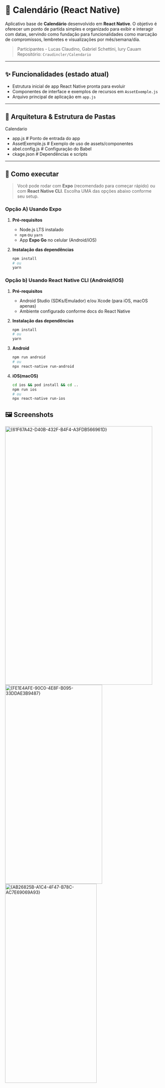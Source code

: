 # 📅 Calendário (React Native)

Aplicativo base de **Calendário** desenvolvido em **React Native**. O objetivo é oferecer um ponto de partida simples e organizado para exibir e interagir com datas, servindo como fundação para funcionalidades como marcação de compromissos, lembretes e visualizações por mês/semana/dia.

> Participantes - Lucas Claudino, Gabriel Schettini, Iury Cauam 
> Repositório: `Craudincler/Calendario`

---

## ✨ Funcionalidades (estado atual)

- Estrutura inicial de app React Native pronta para evoluir
- Componentes de interface e exemplos de recursos em `AssetExemple.js`
- Arquivo principal de aplicação em `app.js`

---

## 🧱 Arquitetura & Estrutura de Pastas

Calendario
 - app.js # Ponto de entrada do app
 - AssetExemple.js # Exemplo de uso de assets/componentes
 - abel.config.js # Configuração do Babel
 - ckage.json # Dependências e scripts

---

## 🚀 Como executar

> Você pode rodar com **Expo** (recomendado para começar rápido) ou com **React Native CLI**. Escolha UMA das opções abaixo conforme seu setup.

### Opção A) Usando Expo

1. **Pré-requisitos**
   - Node.js LTS instalado
   - `npm` ou `yarn`
   - App **Expo Go** no celular (Android/iOS)

2. **Instalação das dependências**
   ```bash
   npm install
   # ou
   yarn
   
### Opção b) Usando React Native CLI (Android/iOS)
1. **Pré-requisitos**
   - Android Studio (SDKs/Emulador) e/ou Xcode (para iOS, macOS apenas)
   - Ambiente configurado conforme docs do React Native
   
2. **Instalação das dependências**
   ```bash
   npm install
   # ou
   yarn

2. **Android**
   ```bash
   npm run android
   # ou
   npx react-native run-android
   
2. **iOS(macOS)**
   ```bash
   cd ios && pod install && cd ..
   npm run ios
   # ou
   npx react-native run-ios

## 🖼️ Screenshots   
<img width="479" height="839" alt="{61F67A42-D40B-432F-B4F4-A3FDB566961D}" src="https://github.com/user-attachments/assets/008df6c3-8808-4aaf-b79f-b49eecb0f8fd" />
<img width="316" height="646" alt="{FE1E4AFE-90C0-4E8F-B095-33DDAE3B9487}" src="https://github.com/user-attachments/assets/e7d697aa-4f67-45af-a0c1-69d1e258420d" />
<img width="298" height="646" alt="{AB26825B-A1C4-4F47-B78C-AC7E69069A93}" src="https://github.com/user-attachments/assets/af9950a4-605e-4929-b4e6-47719af1d90d" />





